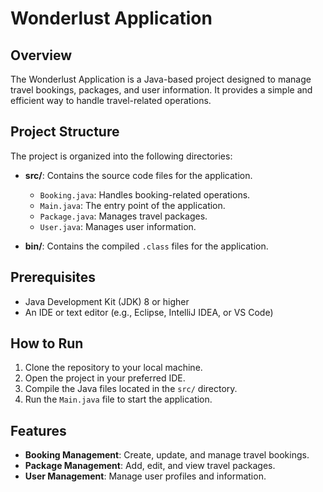 # Wonderlust Application

## Overview
The Wonderlust Application is a Java-based project designed to manage travel bookings, packages, and user information. It provides a simple and efficient way to handle travel-related operations.

## Project Structure
The project is organized into the following directories:

- **src/**: Contains the source code files for the application.
  - `Booking.java`: Handles booking-related operations.
  - `Main.java`: The entry point of the application.
  - `Package.java`: Manages travel packages.
  - `User.java`: Manages user information.

- **bin/**: Contains the compiled `.class` files for the application.

## Prerequisites
- Java Development Kit (JDK) 8 or higher
- An IDE or text editor (e.g., Eclipse, IntelliJ IDEA, or VS Code)

## How to Run
1. Clone the repository to your local machine.
2. Open the project in your preferred IDE.
3. Compile the Java files located in the `src/` directory.
4. Run the `Main.java` file to start the application.

## Features
- **Booking Management**: Create, update, and manage travel bookings.
- **Package Management**: Add, edit, and view travel packages.
- **User Management**: Manage user profiles and information.